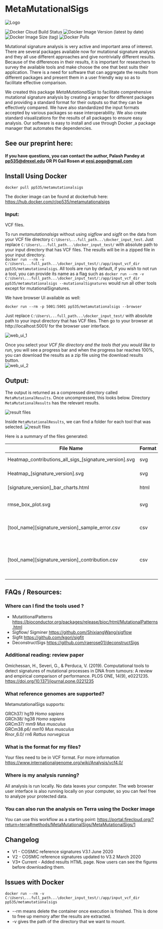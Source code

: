 # MetaMutationalSigs
![Logo](https://raw.githubusercontent.com/PalashPandey/MetaMutationalSigs/master/flask_ui_app/static/cover_photo.png) <br>

![Docker Cloud Build Status](https://img.shields.io/docker/cloud/build/pp535/metamutationalsigs)
![Docker Image Version (latest by date)](https://img.shields.io/docker/v/pp535/metamutationalsigs) 
![Docker Image Size (tag)](https://img.shields.io/docker/image-size/pp535/metamutationalsigs/latest)
![Docker Pulls](https://img.shields.io/docker/pulls/pp535/metamutationalsigs)

Mutational signature analysis is very active and important area of interest. There are several packages available now for mutational signature analysis and they all use different approaches and give nontrivially different results. Because of the differences in their results, it is important for researchers to survey the available tools and make choose the one that best suits their application. There is a need for software that can aggregate the results from different packages and present them in a user friendly way so as to facilitate effective comparison. 

We created this package *MetaMutationalSigs* to facilitate comprehensive mutational signature analysis by creating a wrapper for different packages and providing a standard format for their outputs so that they can be effectively compared. We have also standardized the input formats accepted by various packages so ease interoperability. We also create standard visualizations for the results of all packages to ensure easy analysis. Our software is easy to install and use through Docker ,a package manager that automates the dependencies. 

## See our preprint here: 

#### If you have questions, you can contact the author, Palash Pandey at pp535@drexel.edu OR PI Gail Rosen at eesi.pogo@gmail.com

## Install Using Docker

``docker pull pp535/metamutationalsigs``

The docker image can be found at dockerhub here: 
https://hub.docker.com/r/pp535/metamutationalsigs 

### Input: 
VCF files.

To run *metamutationalsigs* without using *sigflow* and *sigfit* on the data from your VCF file directory `C:\Users\...full_path...\docker_input_test`.  Just replace ``C:\Users\...full_path...\docker_input_test/`` with absolute path to your input directory that has VCF files. The results will be in a zipped file in your input directory.<br> 
`docker run --rm -v C:\Users\...full_path...\docker_input_test/:/app/input_vcf_dir pp535/metamutationalsigs`. All tools are run by default, if you wish to not run a tool, you can provide its name as a flag such as `docker run --rm -v C:\Users\...full_path...\docker_input_test/:/app/input_vcf_dir pp535/metamutationalsigs --mutationalSignatures` would run all other tools except for mutationalSignatures.


We have browser UI available as well: <br>

``docker run --rm -p 5001:5001 pp535/metamutationalsigs --browser``

Just replace ``C:\Users\...full_path...\docker_input_test/`` with absolute path to your input directory that has VCF files. Then go to your browser at http://localhost:5001/ for the browser user interface.

![web_ui_1](https://raw.githubusercontent.com/PalashPandey/MetaMutationalSigs/master/markdown_images/web_ui_1.jpg) <br>

Once you select your *VCF file directory and the tools that you would like to run*, you will see a progress bar and when the progress bar reaches 100%, you can download the results as a zip file using the download results button. <br>
![web_ui_2](https://raw.githubusercontent.com/PalashPandey/MetaMutationalSigs/master/markdown_images/web_ui_2.jpg) <br>


## Output: 

The output is returned as a compressed directory called `MetaMutationalResults`. Once uncompressed, this looks below. Directory `MetaMutationalResults` has the relevant results. 

![result files](https://raw.githubusercontent.com/PalashPandey/MetaMutationalSigs/master/markdown_images/fs_level_1.jpg) <br>

Inside `MetaMutationalResults`, we can find a folder for each tool that was selected.
![result files](https://raw.githubusercontent.com/PalashPandey/MetaMutationalSigs/master/markdown_images/fs_level_2.jpg) <br>

Here is a summary of the files generated: 

| File Name                                              | Format | Description                                                                                                                                                                                                                                                            |
|--------------------------------------------------------|--------|------------------------------------------------------------------------------------------------------------------------------------------------------------------------------------------------------------------------------------------------------------------------|
| Heatmap_contributions_all_sigs_[signature_version].svg | svg    | Contributions from all signatures of the [signature_version] to the overall signature.                                                                                                                                                                                 |
| Heatmap_[signature_version].svg                        | svg    | Heatmap of cosine similarity between the predicted contributions by different tools for [signature_version].                                                                                                                                                           |
| [signature_version]_bar_charts.html                    | html   | Bar charts of signature contributions per sample and per tool for [signature_version].                                                                                                                                                                                 |
| rmse_box_plot.svg                                      | svg    | Box plot of RMSE between the reconstructed signal (from the reference signatures) and the overall signature                                                                                                                                                            |
| [tool_name]\[signature_version]_sample_error.csv       | csv    | Data about the difference between reconstructed and signal for each signature of [signature_version] for each [tool_name] for each sample.  This is used to create rmse_box_plot.svg                                                                                   |
| [tool_name]\[signature_version]_contribution.csv       | csv    | Data about the contribution of each signature of [signature_version] for each [tool_name] for each sample. This is used to create the Heatmap_contributions_all_sigs_[singature_version].svg, Heatmap_[signature_version].svg and [signature_version]_bar_charts.html. |

## FAQs / Resources:

### Where can I find the tools used ? 
- MutatitionalPatterns https://bioconductor.org/packages/release/bioc/html/MutationalPatterns.html
- Sigflow/ Sigminer https://github.com/ShixiangWang/sigflow
- Sigfit https://github.com/kgori/sigfit
- DeconstructSigs https://github.com/raerose01/deconstructSigs 

### Additional reading: review paper 

Omichessan, H., Severi, G., & Perduca, V. (2019). Computational tools to detect signatures of mutational processes in DNA from tumours: A review and empirical comparison of performance. PLOS ONE, 14(9), e0221235. https://doi.org/10.1371/journal.pone.0221235  

### What reference genomes are supported? 

MetamutationalSigs supports: 

GRCh37/ hg19 *Homo sapiens*<br> 
GRCh38/ hg38 *Homo sapiens*<br> 
GRCm37/ mm9 *Mus musculus*<br> 
GRCm38.p6/ mm10 *Mus musculus*<br> 
Rnor_6.0/ rn6 *Rattus norvegicus*<br>

### What is the format for my files? 

Your files need to be in VCF format. For more information https://www.internationalgenome.org/wiki/Analysis/vcf4.0/

### Where is my analysis running? 

All analysis is run locally. No data leaves your computer. The web browser user interface is also running locally on your computer, so you can feel free to analyze your protected data.

### You can also run the analysis on Terra using the Docker image

You can use this workflow as a starting point: https://portal.firecloud.org/?return=terra#methods/MetaMutationalSigs/MetaMutationalSigs/1

## Changelog
- V1 - COSMIC reference signatures V3.1 June 2020
- V2 - COSMIC reference signatures updated to V3.2 March 2020
- V3* Current - Added results HTML page. Now users can see the figures before downloading them.

## Issues with Docker

`docker run --rm -v C:\Users\...full_path...\docker_input_test/:/app/input_vcf_dir pp535/metamutationalsigs`

- --rm means delete the container once execution is finished. This is done to free up memory after the results are extracted.
- -v gives the path of the directory that we want to mount.
